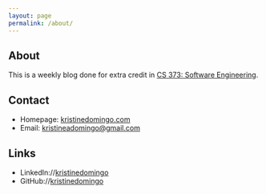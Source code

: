 ```yaml
---
layout: page
permalink: /about/
---
```


## About
This is a weekly blog done for extra credit in [CS 373: Software Engineering](http://www.cs.utexas.edu/users/downing/cs373/index.html).

## Contact
- Homepage: [kristinedomingo.com](http://kristinedomingo.com)
- Email: [kristineadomingo@gmail.com](mailto:kristineadomingo@gmail.com)

## Links
- LinkedIn://[kristinedomingo](https://www.linkedin.com/in/kristinedomingo)
- GitHub://[kristinedomingo](https://github.com/kristinedomingo)
